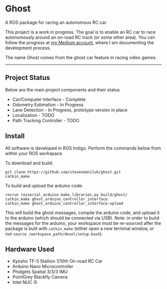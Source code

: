 # Ghost
A ROS package for racing an autonomous RC car.

This project is a work in progress. The goal is to enable an RC car to race autonomously around an on-road RC track (or some other area). You can follow the progress at [my Medium account](https://medium.com/@stevendaniluk), where I am documenting the development process.

The name Ghost comes from the ghost car feature in racing video games.

---

## Project Status
Below are the main project components and their status
* Car/Computer Interface - Complete
* Odometry Estimation - In Progress
* Lane Detection - In Progress, prototype version in place
* Localization - TODO
* Path Tracking Controller - TODO

## Install
All software is developed in ROS Indigo. Perform the commands below from within your ROS workspace.

To download and build:
```
git clone https://github.com/stevendaniluk/ghost.git
catkin_make
```

To build and upload the arduino code:
```
rosrun rosserial_arduino make_libraries.py build/ghost/
catkin_make ghost_arduino_controller_interface
catkin_make ghost_arduino_controller_interface-upload
```

This will build the ghost messages, compile the arduino code, and upload it to the arduino (which should be connected via USB). Note: in order to build the messages for the arduino, your workspace must be re-sourced after the package is built with `catkin_make` (either open a new terminal window, or run `source /workspace_path/devel/setup.bash`).

## Hardware Used
* Kyosho TF-5 Stallion 1/10th On-road RC Car
* Arduino Nano Microcontroller
* Phidgets Spatial 3/3/3 IMU
* PointGrey Blackfly Camera
* Intel NUC i5
